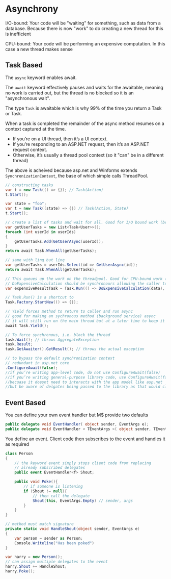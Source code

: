 # Asynchrony

I/O-bound: Your code will be "waiting" for something, such as data from a database. Because there is now "work" to do creating a new thread for this is inefficient

CPU-bound: Your code will be performing an expensive computation. In this case a new thread makes sense

## Task Based

The `async` keyword enables await.

The `await` keyword effectively pauses and waits for the awaitable, meaning no work is carried out, but the thread is no blocked so it is an "asynchronous wait".

The type `Task` is awaitable which is why 99% of the time you return a Task or Task<T>.

When a task is completed the remainder of the async method resumes on a context captured at the time.
- If you’re on a UI thread, then it’s a UI context.
- If you’re responding to an ASP.NET request, then it’s an ASP.NET request context.
- Otherwise, it’s usually a thread pool context (so it "can" be in a different thread)

The above is acheived because asp.net and Winforms extends `SynchronizationContext`, the base of which simple calls ThreadPool. 

```c#
// constructing tasks
var t = new Task(() => {}); // Task(Action)
t.Start();

var state = "foo";
var t = new Task((state) => {}) // Task(Action, State)
t.Start();

// create a list of tasks and wait for all. Good for I/O bound work (because it doesnt create dedicated threads)
var getUserTasks = new List<Task<User>>();
foreach (int userId in userIds)
{
    getUserTasks.Add(GetUserAsync(userId)); 
}
return await Task.WhenAll(getUserTasks);

// same with linq but linq
var getUserTasks = userIds.Select(id => GetUserAsync(id));
return await Task.WhenAll(getUserTasks);

// This queues up the work on the threadpool. Good for CPU-bound work (creates dedicated thread)
// DoExpensiveCalculation should be synchronours allowing the caller to decide how to handle it
var expensiveResultTask = Task.Run(() => DoExpensiveCalculation(data), cancellationToken);

// Task.Run() is a shortcut to
Task.Factory.StartNew(() => {});

// Yield forces method to return to caller and run async
// good for making an sychronous method (background service) async
// it will still run on the main thread but at a later time to keep it responsive
await Task.Yield();

// To force synchronous, i.e. block the thread
task.Wait(); // throws AggregateException
task.Result;
task.GetAwaiter().GetResult(); // throws the actual exception

// to bypass the default synchronization context
// redundant in asp.net core
.ConfigureAwait(false);
//if you’re writing app-level code, do not use ConfigureAwait(false)
//if you’re writing general-purpose library code, use ConfigureAwait(false)
//becuase it doesnt need to interacts with the app model like asp.net
//but be aware of delgates being passed to the library as that would class as app-domain code. 
```


## Event Based
You can define your own event handler but M$ provide two defaults
```c#
public delegate void EventHandler( object sender, EventArgs e); 
public delegate void EventHandler < TEventArgs >( object sender, TEventArgs e);
```

You define an event. Client code then subscribes to the event and handles it as required
```c#
class Person 
{
    // the keyword event simply stops client code from replacing
    // already subscribed delegates
    public event EventHandler<f> Shout;

    public void Poke(){
        // if someone is listening
        if (Shout != null){
            // then call the delegate
            Shout(this, EventArgs.Empty) // sender, args
        }
    }
}

// method must match signature
private static void HandleShout(object sender, EventArgs e)
{
    var person = sender as Person;
    Console.Writeline("Has been poked")
}

var harry = new Person();
// can assign multiple delegates to the event
harry.Shout += HandleShout;
harry.Poke();
```